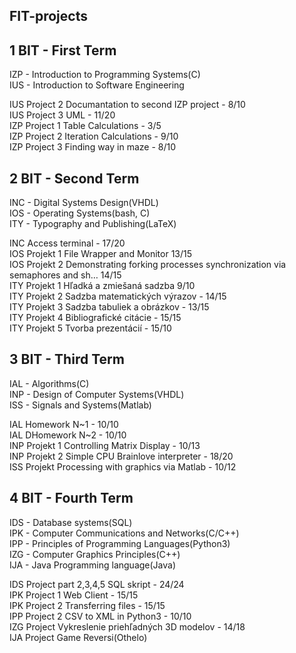 FIT-projects
--------------------------------------------------------
1 BIT - First Term  
--------------------------------------------------------
IZP - Introduction to Programming Systems(C)  
IUS - Introduction to Software Engineering  
  
IUS Project 2 Documantation to second IZP project - 8/10  
IUS Project 3 UML - 11/20  
IZP Project 1 Table Calculations - 3/5  
IZP Project 2 Iteration Calculations - 9/10  
IZP Project 3 Finding way in maze - 8/10  

2 BIT - Second Term
----------------------
INC - Digital Systems Design(VHDL)  
IOS - Operating Systems(bash, C)  
ITY - Typography and Publishing(LaTeX)  
  
INC Access terminal - 17/20  
IOS Projekt 1 File Wrapper and Monitor 13/15  
IOS Projekt 2 Demonstrating forking processes synchronization via semaphores and sh…
 14/15  
ITY Projekt 1 Hľadká a zmiešaná sadzba 9/10  
ITY Projekt 2 Sadzba matematických výrazov - 14/15  
ITY Projekt 3 Sadzba tabuliek a obrázkov - 13/15  
ITY Projekt 4 Bibliografické citácie - 15/15  
ITY Projekt 5 Tvorba prezentácií - 15/10  

3 BIT - Third Term  
----------------------
IAL - Algorithms(C)  
INP - Design of Computer Systems(VHDL)  
ISS - Signals and Systems(Matlab)  
  
IAL Homework N~1 - 10/10  
IAL DHomework N~2 - 10/10  
INP Projekt 1 Controlling Matrix Display - 10/13  
INP Projekt 2 Simple CPU Brainlove interpreter - 18/20  
ISS Projekt Processing with graphics via Matlab - 10/12   

4 BIT - Fourth Term  
----------------------
IDS - Database systems(SQL)  
IPK - Computer Communications and Networks(C/C++)  
IPP - Principles of Programming Languages(Python3)  
IZG -	Computer Graphics Principles(C++)  
IJA - Java Programming language(Java)  
  
IDS Project part 2,3,4,5 SQL skript - 24/24    
IPK Project 1 Web Client - 15/15  
IPK Project 2 Transferring files - 15/15  
IPP Project 2 CSV to XML in Python3 - 10/10  
IZG Project Vykreslenie priehľadných 3D modelov - 14/18  
IJA Project Game Reversi(Othelo)  
